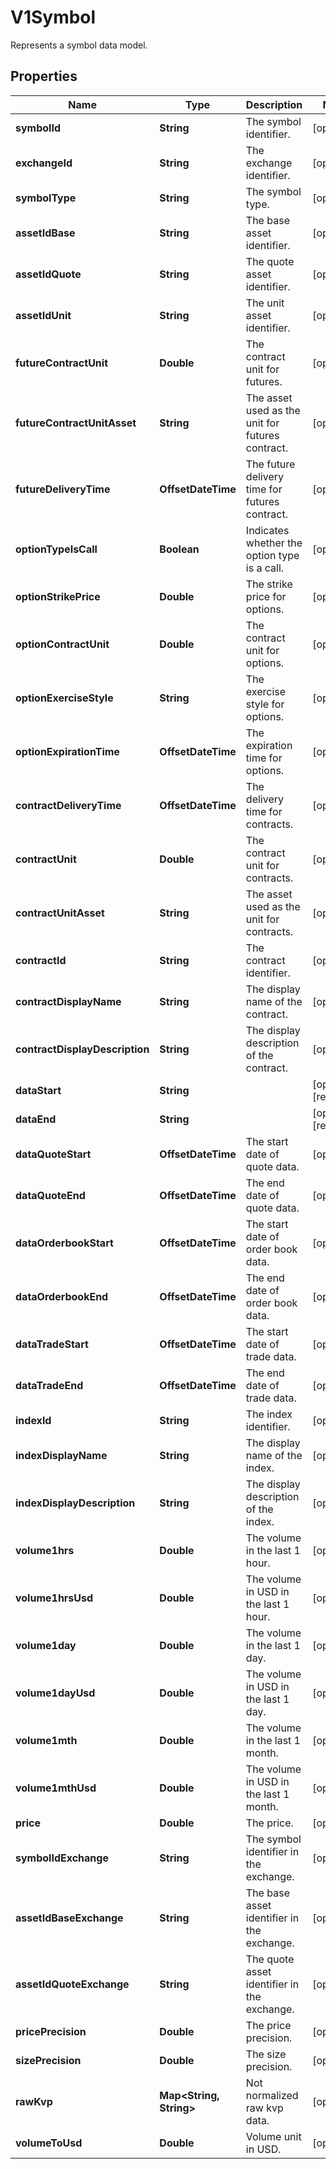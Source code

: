 

# V1Symbol

Represents a symbol data model.

## Properties

| Name | Type | Description | Notes |
|------------ | ------------- | ------------- | -------------|
|**symbolId** | **String** | The symbol identifier. |  [optional] |
|**exchangeId** | **String** | The exchange identifier. |  [optional] |
|**symbolType** | **String** | The symbol type. |  [optional] |
|**assetIdBase** | **String** | The base asset identifier. |  [optional] |
|**assetIdQuote** | **String** | The quote asset identifier. |  [optional] |
|**assetIdUnit** | **String** | The unit asset identifier. |  [optional] |
|**futureContractUnit** | **Double** | The contract unit for futures. |  [optional] |
|**futureContractUnitAsset** | **String** | The asset used as the unit for futures contract. |  [optional] |
|**futureDeliveryTime** | **OffsetDateTime** | The future delivery time for futures contract. |  [optional] |
|**optionTypeIsCall** | **Boolean** | Indicates whether the option type is a call. |  [optional] |
|**optionStrikePrice** | **Double** | The strike price for options. |  [optional] |
|**optionContractUnit** | **Double** | The contract unit for options. |  [optional] |
|**optionExerciseStyle** | **String** | The exercise style for options. |  [optional] |
|**optionExpirationTime** | **OffsetDateTime** | The expiration time for options. |  [optional] |
|**contractDeliveryTime** | **OffsetDateTime** | The delivery time for contracts. |  [optional] |
|**contractUnit** | **Double** | The contract unit for contracts. |  [optional] |
|**contractUnitAsset** | **String** | The asset used as the unit for contracts. |  [optional] |
|**contractId** | **String** | The contract identifier. |  [optional] |
|**contractDisplayName** | **String** | The display name of the contract. |  [optional] |
|**contractDisplayDescription** | **String** | The display description of the contract. |  [optional] |
|**dataStart** | **String** |  |  [optional] [readonly] |
|**dataEnd** | **String** |  |  [optional] [readonly] |
|**dataQuoteStart** | **OffsetDateTime** | The start date of quote data. |  [optional] |
|**dataQuoteEnd** | **OffsetDateTime** | The end date of quote data. |  [optional] |
|**dataOrderbookStart** | **OffsetDateTime** | The start date of order book data. |  [optional] |
|**dataOrderbookEnd** | **OffsetDateTime** | The end date of order book data. |  [optional] |
|**dataTradeStart** | **OffsetDateTime** | The start date of trade data. |  [optional] |
|**dataTradeEnd** | **OffsetDateTime** | The end date of trade data. |  [optional] |
|**indexId** | **String** | The index identifier. |  [optional] |
|**indexDisplayName** | **String** | The display name of the index. |  [optional] |
|**indexDisplayDescription** | **String** | The display description of the index. |  [optional] |
|**volume1hrs** | **Double** | The volume in the last 1 hour. |  [optional] |
|**volume1hrsUsd** | **Double** | The volume in USD in the last 1 hour. |  [optional] |
|**volume1day** | **Double** | The volume in the last 1 day. |  [optional] |
|**volume1dayUsd** | **Double** | The volume in USD in the last 1 day. |  [optional] |
|**volume1mth** | **Double** | The volume in the last 1 month. |  [optional] |
|**volume1mthUsd** | **Double** | The volume in USD in the last 1 month. |  [optional] |
|**price** | **Double** | The price. |  [optional] |
|**symbolIdExchange** | **String** | The symbol identifier in the exchange. |  [optional] |
|**assetIdBaseExchange** | **String** | The base asset identifier in the exchange. |  [optional] |
|**assetIdQuoteExchange** | **String** | The quote asset identifier in the exchange. |  [optional] |
|**pricePrecision** | **Double** | The price precision. |  [optional] |
|**sizePrecision** | **Double** | The size precision. |  [optional] |
|**rawKvp** | **Map&lt;String, String&gt;** | Not normalized raw kvp data. |  [optional] |
|**volumeToUsd** | **Double** | Volume unit in USD. |  [optional] |



